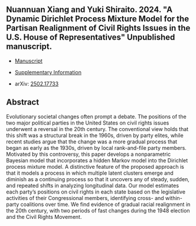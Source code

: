 ## Nuannuan Xiang and Yuki Shiraito. 2024. "A Dynamic Dirichlet Process Mixture Model for the Partisan Realignment of Civil Rights Issues in the U.S. House of Representatives" Unpublished manuscript.

- [Manuscript](../files/dphmmix.pdf)

- [Supplementary Information](../files/dphmmix_si.pdf)

- arXiv: [2502.17733](https://doi.org/10.48550/arXiv.2502.17733)

## Abstract
Evolutionary societal changes often prompt a debate.
The positions of the two major political parties in the United States on civil rights issues underwent a reversal in the 20th century.
The conventional view holds that this shift was a structural break in the 1960s, driven by party elites, while recent studies argue that the change was a more gradual process that began as early as the 1930s, driven by local rank-and-file party members.
Motivated by this controversy, this paper develops a nonparametric Bayesian model that incorporates a hidden Markov model into the Dirichlet process mixture model.
A distinctive feature of the proposed approach is that it models a process in which multiple latent clusters emerge and diminish as a continuing process so that it uncovers any of steady, sudden, and repeated shifts in analyzing longitudinal data.
Our model estimates each party’s positions on civil rights in each state based on the legislative activities of their Congressional members, identifying cross- and within-party coalitions over time.
We find evidence of gradual racial realignment in the 20th century, with two periods of fast changes during the 1948 election and the Civil Rights Movement.
